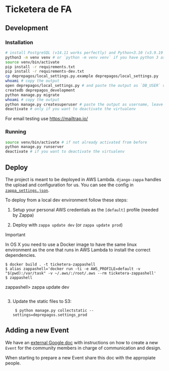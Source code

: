 # Ticketera de FA

## Development

### Installation

```sh
# install PostgreSQL (v14.11 works perfectly) and Python<3.10 (v3.9.19 works perfectly)
python3 -m venv venv # or `python -m venv venv` if you have python 3 as default
source venv/bin/activate
pip install -r requirements.txt
pip install -r requirements-dev.txt
cp deprepagos/local_settings.py.example deprepagos/local_settings.py
whoami # copy the output
open deprepagos/local_settings.py # and paste the output as `DB_USER` value
createdb deprepagos_development
python manage.py migrate
whoami # copy the output
python manage.py createsuperuser # paste the output as username, leave email empty, and set some password
deactivate # only if you want to deactivate the virtualenv
```

For email testing use https://mailtrap.io/

### Running

```sh
source venv/bin/activate # if not already activated from before
python manage.py runserver
deactivate # if you want to deactivate the virtualenv
```

## Deploy

The project is meant to be deployed in AWS Lambda. `django-zappa` handles the
upload and configuration for us. You can see the config in
[`zappa_settings.json`](zappa_settings.json).

To deploy from a local dev environment follow these steps:

1. Setup your personal AWS credentials as the `[default]` profile (needed by
   Zappa)

2. Deploy with `zappa update dev` (or `zappa update prod`)

  > [!IMPORTANT]  
  > In OS X you need to use a Docker image to have the same linux environment
  > as the one that runs in AWS Lambda to install the correct dependencies.
  >
  > ```
  > $ docker build . -t ticketera-zappashell
  > $ alias zappashell='docker run -ti -e AWS_PROFILE=default -v "$(pwd):/var/task" -v ~/.aws/:/root/.aws --rm ticketera-zappashell'
  > $ zappashell
zappashell> zappa update dev
  > ```

3. Update the static files to S3:

        $ python manage.py collectstatic --settings=deprepagos.settings_prod

## Adding a new Event

We have an [external Google
doc](https://docs.google.com/document/d/1_8NBQMMYZ68ABRQs2Fy-BX296OZnTdzzGWp6yNr_KEU/edit)
with instructions on how to create a new `Event` for the community members in
charge of communication and design.

When starting to prepare a new Event share this doc with the appropiate people.
